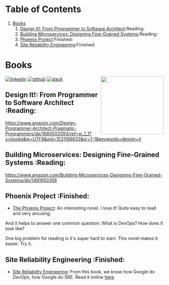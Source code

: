 
# Table of Contents

1.  [Books](#orgddf5cfb)
    1.  [Design It!: From Programmer to Software Architect](#org5921d69):Reading:
    2.  [Building Microservices: Designing Fine-Grained Systems](#org0ded0c9):Reading:
    3.  [Phoenix Project](#org2079641):Finished:
    4.  [Site Reliability Engineering](#orgac093d3):Finished:



<a id="orgddf5cfb"></a>

# Books

<a href="<https://www.linkedin.com/in/dennyzhang001>"><img src="https://www.dennyzhang.com/wp-content/uploads/sns/linkedin.png" alt="linkedin" /></a>
<a href="<https://github.com/DennyZhang>"><img src="https://www.dennyzhang.com/wp-content/uploads/sns/github.png" alt="github" /></a>
<a href="<https://www.dennyzhang.com/slack>" target="\_blank" rel="nofollow"><img src="http://slack.dennyzhang.com/badge.svg" alt="slack"/></a>
<a href="<https://github.com/DennyZhang?tab=followers>"><img align="right" width="200" height="183" src="https://www.dennyzhang.com/wp-content/uploads/denny/watermark/github.png" /></a>


<a id="org5921d69"></a>

## Design It!: From Programmer to Software Architect     :Reading:

<https://www.amazon.com/Design-Programmer-Architect-Pragmatic-Programmers/dp/1680502093/ref=sr_1_1?s=books&ie=UTF8&qid=1531189933&sr=1-1&keywords=design+it>


<a id="org0ded0c9"></a>

## Building Microservices: Designing Fine-Grained Systems     :Reading:

<https://www.amazon.com/Building-Microservices-Designing-Fine-Grained-Systems/dp/1491950358>


<a id="org2079641"></a>

## Phoenix Project     :Finished:

-   [The Phoenix Project](https://www.amazon.com/Phoenix-Project-DevOps-Helping-Business/dp/0988262509/ref=as_sl_pc_qf_sp_asin_til?tag=dennyzhang-20&linkCode=w00&linkId=71878608a6bfd8fe98ca2cc56a10031a&creativeASIN=0988262509): An interesting novel. I love it! Quite easy to read and very amusing.

And it helps to answer one common question: What is DevOps? How does it look like?

One big problem for reading is it's super hard to start. This novel makes it easier. Try it.


<a id="orgac093d3"></a>

## Site Reliability Engineering     :Finished:

-   [Site Reliability Engineering](https://www.amazon.com/Site-Reliability-Engineering-Production-Systems/dp/149192912X/ref=as_sl_pc_qf_sp_asin_til?tag=dennyzhang-20&linkCode=w00&linkId=2597588f2e45ec8d7582fd8e46108cc0&creativeASIN=149192912X): From this book, we know how Google do DevOps, how Google do SRE. Read it online [here](https://landing.google.com/sre/book/index.html).

